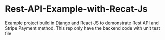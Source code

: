 # Rest-API-Example-with-Recat-Js
Example project build in Django and React JS to demonstrate Rest API and Stripe Payment method. This rep only have the backend code with unit test file
